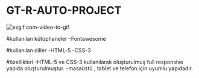 ﻿# GT-R-AUTO-PROJECT
 
![ezgif com-video-to-gif](https://github.com/emelzorlu/GT-R-AUTO-PROJECT/assets/147662992/b1a97822-2397-4332-ae8d-e25901c9d62d)

#kullanılan kütüphaneler
-Fontawesome 

#kullanılan diller
-HTML-5
-CSS-3

#özellikleri
-HTML-5 ve CSS-3 kullanılarak oluşturulmuş full responsive yapıda oluşturulmuştur.
-masaüstü , tablet ve telefon için uyumlu yapıdadır.
